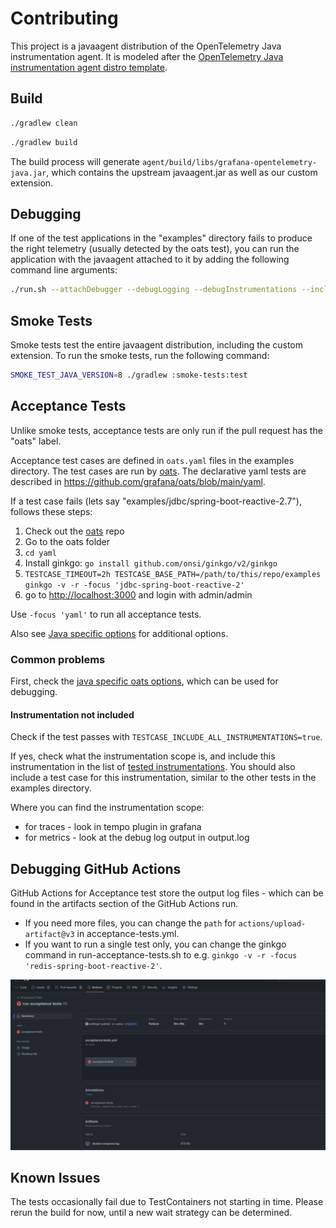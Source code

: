 # Contributing

This project is a javaagent distribution of the OpenTelemetry Java instrumentation agent. It is modeled after the [OpenTelemetry Java instrumentation agent distro template](https://github.com/open-telemetry/opentelemetry-java-instrumentation/blob/main/examples/distro/README.md).

## Build

```sh
./gradlew clean
```

```sh
./gradlew build
```

The build process will generate `agent/build/libs/grafana-opentelemetry-java.jar`, which contains the upstream javaagent.jar as well as our custom extension.

## Debugging

If one of the test applications in the "examples" directory fails to produce the right telemetry (usually detected by the oats test), you can run the application with the javaagent attached to it by adding the following command line arguments:

```sh
./run.sh --attachDebugger --debugLogging --debugInstrumentations --includeAllInstrumentations
```

## Smoke Tests

Smoke tests test the entire javaagent distribution, including the custom extension. To run the smoke tests, run the following command:

```sh
SMOKE_TEST_JAVA_VERSION=8 ./gradlew :smoke-tests:test
```

## Acceptance Tests

Unlike smoke tests, acceptance tests are only run if the pull request has the "oats" label.

Acceptance test cases are defined in `oats.yaml` files in the examples directory. The test cases are run by [oats]. The declarative yaml tests are described in <https://github.com/grafana/oats/blob/main/yaml>.

If a test case fails (lets say "examples/jdbc/spring-boot-reactive-2.7"), follows these steps:

1. Check out the [oats] repo
2. Go to the oats folder
3. `cd yaml`
4. Install ginkgo: `go install github.com/onsi/ginkgo/v2/ginkgo`
5. `TESTCASE_TIMEOUT=2h TESTCASE_BASE_PATH=/path/to/this/repo/examples ginkgo -v -r -focus 'jdbc-spring-boot-reactive-2'`
6. go to <http://localhost:3000> and login with admin/admin

Use `-focus 'yaml'` to run all acceptance tests.

Also see [Java specific options](https://github.com/grafana/oats/blob/main/yaml/README.md#java-specific-options) for additional options.

### Common problems

First, check the [java specific oats options](https://github.com/grafana/oats/tree/main/yaml#java-specific-options), which can be used for debugging.

#### Instrumentation not included

Check if the test passes with `TESTCASE_INCLUDE_ALL_INSTRUMENTATIONS=true`.

If yes, check what the instrumentation scope is, and include this instrumentation in the list of [tested instrumentations](./README.md#tested-instrumentations). You should also include a test case for this instrumentation, similar to the other tests in the examples directory.

Where you can find the instrumentation scope:

- for traces - look in tempo plugin in grafana
- for metrics - look at the debug log output in output.log

## Debugging GitHub Actions

GitHub Actions for Acceptance test store the output log files - which can be found in the artifacts section of the GitHub Actions run.

- If you need more files, you can change the `path` for `actions/upload-artifact@v3` in acceptance-tests.yml.
- If you want to run a single test only, you can change the ginkgo command in run-acceptance-tests.sh to
  e.g. `ginkgo -v -r -focus 'redis-spring-boot-reactive-2'`.

![oats acceptance tests](./docs/oats-logs.png)

## Known Issues

The tests occasionally fail due to TestContainers not starting in time.  Please rerun the build for now, until a new wait strategy can be determined.

[oats]: https://github.com/grafana/oats
